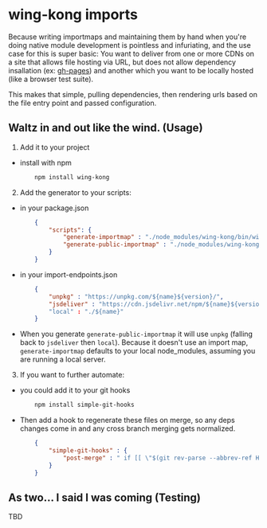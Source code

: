 wing-kong imports
=================

Because writing importmaps and maintaining them by hand when you're doing native module development is pointless and infuriating, and the use case for this is super basic: You want to deliver from one or more CDNs on a site that allows file hosting via URL, but does not allow dependency insallation (ex: [gh-pages]()) and another which you want to be locally hosted (like a browser test suite).

This makes that simple, pulling dependencies, then rendering urls based on the file entry point and passed configuration.

**Waltz in and out like the wind.** (Usage)
-------------------------------------------

1) Add it to your project

- install with npm 
    ```bash
        npm install wing-kong
    ```

2) Add the generator to your scripts:

- in your package.json

    ```json
        {
            "scripts": {
                "generate-importmap" : "./node_modules/wing-kong/bin/wing-kong -o ./importmap.json",
                "generate-public-importmap" : "./node_modules/wing-kong/bin/wing-kong -o ./importmap.json -i import-endpoints.json"
            }
        }
    ```
    
- in your import-endpoints.json
    
    ```json
        {
            "unpkg" : "https://unpkg.com/${name}${version}/",
            "jsdeliver" : "https://cdn.jsdelivr.net/npm/${name}${version}/"
            "local" : "./${name}"
        }
    ```
    
- When you generate `generate-public-importmap` it will use `unpkg` (falling back to `jsdeliver` then `local`). Because it doesn't use an import map, `generate-importmap` defaults to your local node_modules, assuming you are running a local server.

3) If you want to further automate: 

- you could add it to your git hooks

    ```bash
        npm install simple-git-hooks
    ```
    
- Then add a hook to regenerate these files on merge, so any deps changes come in and any cross branch merging gets normalized.

    ```json
        {
            "simple-git-hooks" : {
                "post-merge" : " if [[ \"$(git rev-parse --abbrev-ref HEAD)\" == \"gh-pages\" ]]; then npm run generate-public-importmap; else npm run generate-importmap; fi"
            }
        }
    ```

**As two... I said I was coming** (Testing)
-------------------------------------------

TBD